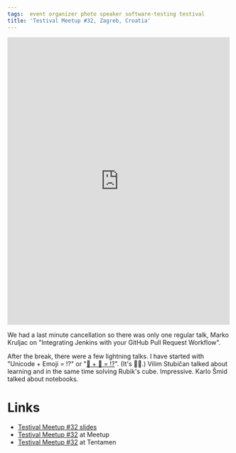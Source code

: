 ```yaml
---
tags:  event organizer photo speaker software-testing testival
title: 'Testival Meetup #32, Zagreb, Croatia'
---
```

<iframe src="https://www.facebook.com/plugins/post.php?href=https%3A%2F%2Fwww.facebook.com%2Fmedia%2Fset%2F%3Fset%3Da.10155870115062290.1073741931.735252289%26type%3D3&width=500" width="500" height="646" style="border:none;overflow:hidden" scrolling="no" frameborder="0" allowTransparency="true"></iframe>

We had a last minute cancellation so there was only one regular talk, Marko Kruljac on "Integrating Jenkins with your GitHub Pull Request Workflow".

After the break, there were a few lightning talks. I have started with "Unicode + Emoji = ⁉️" or "[👱 + 🍳 = ⁉️](http://unicode.org/emoji/charts/emoji-zwj-sequences.html)". (It's 👨‍🍳.) Vilim Stubičan talked about learning and in the same time solving Rubik's cube. Impressive. Karlo Šmid talked about notebooks.

# Links

- [Testival Meetup #32 slides](https://github.com/zeljkofilipin/testival/tree/master/files/32)
- [Testival Meetup #32](https://www.meetup.com/testival/events/243914964) at Meetup
- [Testival Meetup #32](https://blog.tentamen.eu/what-i-learned-at-testival-32-meetup/) at Tentamen

